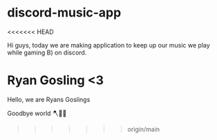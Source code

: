 # discord-music-app
<<<<<<< HEAD

Hi guys, today we are making application to keep up our music we play while gaming B) on discord.

Ryan Gosling
<3
=======
Hello, we are Ryans Goslings

Goodbye world 🪓😮‍💨
>>>>>>> origin/main
